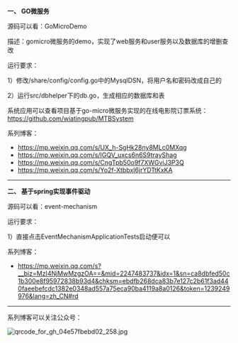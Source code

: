 **一、 GO微服务**

源码可以看：GoMicroDemo

描述：gomicro微服务的demo，实现了web服务和user服务以及数据库的增删查改

运行要求：

1）修改/share/config/config.go中的MysqlDSN，将用户名和密码改成自己的

2）运行src/dbhelper下的db.go，生成相应的数据库和表

系统应用可以查看项目基于go-micro微服务实现的在线电影院订票系统：
https://github.com/wiatingpub/MTBSystem

系列博客：
- https://mp.weixin.qq.com/s/UX_h-SgHk28ny8MLc0MXqg
- https://mp.weixin.qq.com/s/IGQV_uxcs6n6S9trayShag
- https://mp.weixin.qq.com/s/CngTpb50o9f7XWGviJ3P3Q
- https://mp.weixin.qq.com/s/Yo2f-XtbbxI6jrYDTtKxKA

-----------

**二、 基于spring实现事件驱动**

源码可以看：event-mechanism

运行要求：

1）直接点击EventMechanismApplicationTests启动便可以

系列博客：
- https://mp.weixin.qq.com/s?__biz=MzI4NjMwMzgzOA==&mid=2247483737&idx=1&sn=ca8dbfed50c1b300e8f95972838b93d4&chksm=ebdfb268dca83b7e127c2b61f3ad440faeebefcdc1382e0348ad557a75eca90ba4119a8a0126&token=1239249976&lang=zh_CN#rd

---------


系列博客可以关注公众号：

![qrcode_for_gh_04e57fbebd02_258.jpg](http://upload-images.jianshu.io/upload_images/3365849-f14ff503e4288fc3.jpg?imageMogr2/auto-orient/strip%7CimageView2/2/w/1240)
